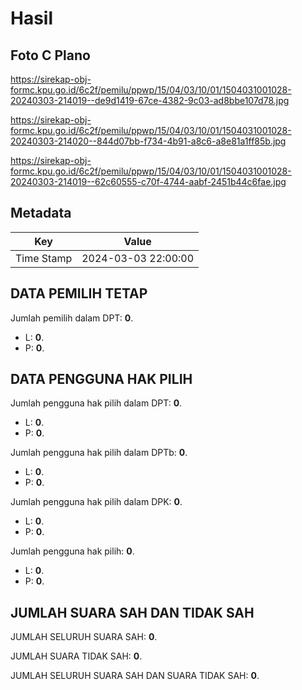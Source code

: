 # Hasil

## Foto C Plano

https://sirekap-obj-formc.kpu.go.id/6c2f/pemilu/ppwp/15/04/03/10/01/1504031001028-20240303-214019--de9d1419-67ce-4382-9c03-ad8bbe107d78.jpg

https://sirekap-obj-formc.kpu.go.id/6c2f/pemilu/ppwp/15/04/03/10/01/1504031001028-20240303-214020--844d07bb-f734-4b91-a8c6-a8e81a1ff85b.jpg

https://sirekap-obj-formc.kpu.go.id/6c2f/pemilu/ppwp/15/04/03/10/01/1504031001028-20240303-214019--62c60555-c70f-4744-aabf-2451b44c6fae.jpg


## Metadata

| Key        | Value               |
| ---------- | ------------------- |
| Time Stamp | 2024-03-03 22:00:00 |


## DATA PEMILIH TETAP

Jumlah pemilih dalam DPT: **0**.
 * L: **0**.
 * P: **0**.

## DATA PENGGUNA HAK PILIH

Jumlah pengguna hak pilih dalam DPT: **0**.
 * L: **0**.
 * P: **0**.

Jumlah pengguna hak pilih dalam DPTb: **0**.
 * L: **0**.
 * P: **0**.

Jumlah pengguna hak pilih dalam DPK: **0**.
 * L: **0**.
 * P: **0**.

Jumlah pengguna hak pilih: **0**.
 * L: **0**.
 * P: **0**.

## JUMLAH SUARA SAH DAN TIDAK SAH

JUMLAH SELURUH SUARA SAH: **0**.

JUMLAH SUARA TIDAK SAH: **0**.

JUMLAH SELURUH SUARA SAH DAN SUARA TIDAK SAH: **0**.


